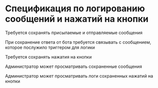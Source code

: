 <!---
The MIT License (MIT).

Copyright (c) 2018-2025 Almaz Ilaletdinov <a.ilaletdinov@yandex.ru>

Permission is hereby granted, free of charge, to any person obtaining a copy
of this software and associated documentation files (the "Software"), to deal
in the Software without restriction, including without limitation the rights
to use, copy, modify, merge, publish, distribute, sublicense, and/or sell
copies of the Software, and to permit persons to whom the Software is
furnished to do so, subject to the following conditions:

The above copyright notice and this permission notice shall be included in all
copies or substantial portions of the Software.

THE SOFTWARE IS PROVIDED "AS IS", WITHOUT WARRANTY OF ANY KIND,
EXPRESS OR IMPLIED, INCLUDING BUT NOT LIMITED TO THE WARRANTIES OF
MERCHANTABILITY, FITNESS FOR A PARTICULAR PURPOSE AND NONINFRINGEMENT.
IN NO EVENT SHALL THE AUTHORS OR COPYRIGHT HOLDERS BE LIABLE FOR ANY CLAIM,
DAMAGES OR OTHER LIABILITY, WHETHER IN AN ACTION OF CONTRACT, TORT OR
OTHERWISE, ARISING FROM, OUT OF OR IN CONNECTION WITH THE SOFTWARE OR THE USE
OR OTHER DEALINGS IN THE SOFTWARE.
-->
# Спецификация по логированию сообщений и нажатий на кнопки

Требуется сохранять присылаемые и отправляемые сообщения

При сохранение ответа от бота требуется связывать с сообщением, которое послужило триггером для логики

Требуется сохранять нажатия на кнопки

Администратор может просматривать сохраненные сообщения

Администратор может просматривать логи сохраненных нажатий на кнопки
